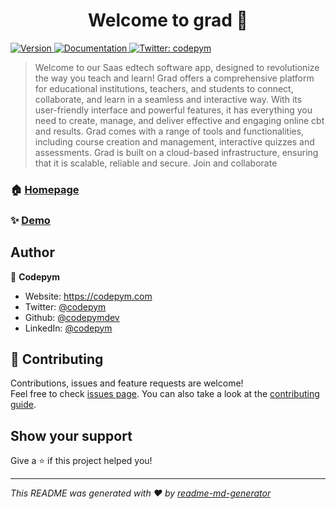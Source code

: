 <h1 align="center">Welcome to grad 👋</h1>
<p>
  <a href="https://www.npmjs.com/package/grad" target="_blank">
    <img alt="Version" src="https://img.shields.io/npm/v/grad.svg">
  </a>
  <a href="https://codepym.com/developers" target="_blank">
    <img alt="Documentation" src="https://img.shields.io/badge/documentation-yes-brightgreen.svg" />
  </a>
  <a href="https://twitter.com/codepym" target="_blank">
    <img alt="Twitter: codepym" src="https://img.shields.io/twitter/follow/codepym.svg?style=social" />
  </a>
</p>

> Welcome to our Saas edtech software app, designed to revolutionize the way you teach and learn! Grad offers a comprehensive platform for educational institutions, teachers, and students to connect, collaborate, and learn in a seamless and interactive way. With its user-friendly interface and powerful features, it has everything you need to create, manage, and deliver effective and engaging online cbt and results. Grad comes with a range of tools and functionalities, including course creation and management, interactive quizzes and assessments. Grad is built on a cloud-based infrastructure, ensuring that it is scalable, reliable and secure. Join and collaborate

### 🏠 [Homepage](https://codepym.com/grad)

### ✨ [Demo](https://codepym.com/grad)

## Author

👤 **Codepym**

* Website: https://codepym.com
* Twitter: [@codepym](https://twitter.com/codepym)
* Github: [@codepymdev](https://github.com/codepymdev)
* LinkedIn: [@codepym](https://www.linkedin.com/company/codepym/)

## 🤝 Contributing

Contributions, issues and feature requests are welcome!<br />Feel free to check [issues page](https://codepym.com/developers). You can also take a look at the [contributing guide](https://codepym.com/developers).

## Show your support

Give a ⭐️ if this project helped you!

***
_This README was generated with ❤️ by [readme-md-generator](https://github.com/kefranabg/readme-md-generator)_
